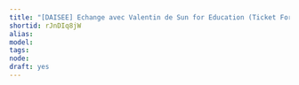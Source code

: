 ```yaml
---
title: "[DAISEE] Echange avec Valentin de Sun for Education (Ticket For Change 2017)"
shortid: rJnDIq8jW
alias: 
model: 
tags: 
node: 
draft: yes
--- 
```

 
